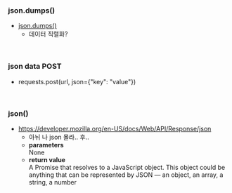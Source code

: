 ### json.dumps()
- [json.dumps()](https://rfriend.tistory.com/474)  
  - 데이터 직렬화?  
<br>

### json data POST
- requests.post(url, json={"key": "value"})  
<br>

### json()
- https://developer.mozilla.org/en-US/docs/Web/API/Response/json  
  - 아뉘 나 json 몰라.. 후..
  - **parameters**  
    None  
  - **return value**  
    A Promise that resolves to a JavaScript object. This object could be anything that can be represented by JSON — an object, an array, a string, a number  
<br>

